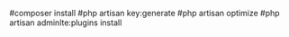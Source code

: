 #composer install
#php artisan key:generate
#php artisan optimize
#php artisan adminlte:plugins install